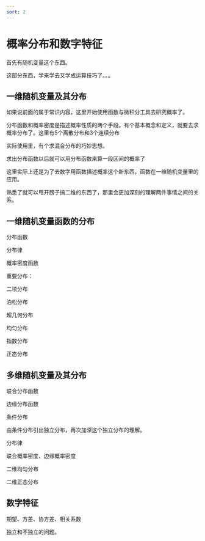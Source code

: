 ```yaml
---
sort: 2
---
```

# 概率分布和数字特征

首先有随机变量这个东西。


这部分东西，学来学去又学成运算技巧了。。。


## 一维随机变量及其分布

如果说前面的属于常识内容，这里开始使用函数与微积分工具去研究概率了。

分布函数和概率密度是描述概率性质的两个手段。有个基本概念和定义，就要去求概率分布了。这里有5个离散分布和3个连续分布

实际使用里，有个求混合分布的巧妙思想。


求出分布函数以后就可以用分布函数来算一段区间的概率了


这里实际上还是为了去数字用函数描述概率这个新东西，函数在一维随机变量里的应用。

熟悉了就可以甩开膀子搞二维的东西了，那里会更加深刻的理解两件事情之间的关系。




## 一维随机变量函数的分布

分布函数

分布律

概率密度函数


重要分布：

二项分布

泊松分布

超几何分布

均匀分布

指数分布

正态分布


## 多维随机变量及其分布

联合分布函数

边缘分布函数

条件分布

由条件分布引出独立分布，再次加深这个独立分布的理解。

分布律

联合概率密度、边缘概率密度

二维均匀分布

二维正态分布



## 数字特征


期望、方差、协方差、相关系数

独立和不独立的问题。




